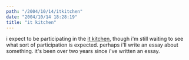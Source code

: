 ```yaml
---
path: "/2004/10/14/itkitchen" 
date: "2004/10/14 18:28:19" 
title: "it kitchen" 
---
```

i expect to be participating in the <a href="http://itkitchen.info/">it kitchen</a>, though i'm still waiting to see what sort of participation is expected. perhaps i'll write an essay about something. it's been over two years since i've written an essay.